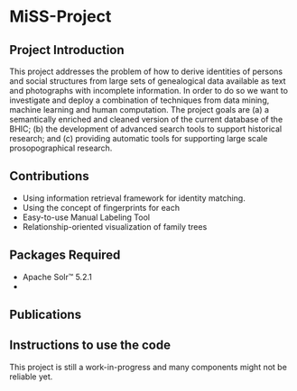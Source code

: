 MiSS-Project
===============


## Project Introduction
This project addresses the problem of how to derive identities of persons and social structures from large sets of genealogical data available as text and photographs with incomplete information. In order to do so we want to investigate and deploy a combination of techniques from data mining, machine learning and human computation. The project goals are (a) a semantically enriched and cleaned version of the current database of the BHIC; (b) the development of advanced search tools to support historical research; and (c) providing automatic tools for supporting large scale prosopographical research.

## Contributions
* Using information retrieval framework for identity matching.
* Using the concept of fingerprints for each 
* Easy-to-use Manual Labeling Tool
* Relationship-oriented visualization of family trees

## Packages Required
* Apache Solr™ 5.2.1 
* 

## Publications

## Instructions to use the code
This project is still a work-in-progress and many components might not be reliable yet.

